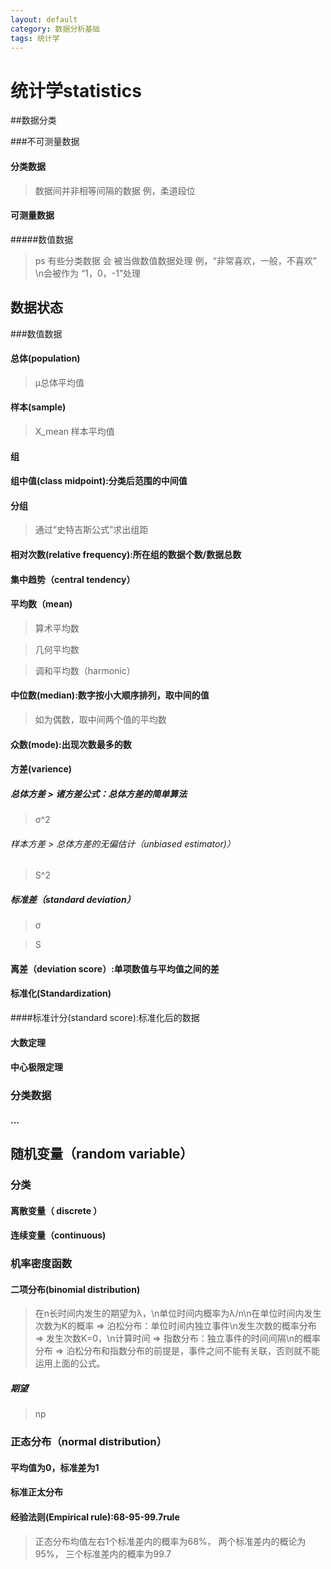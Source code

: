 ```yaml
---
layout: default
category: 数据分析基础
tags: 统计学
---
```

统计学statistics
==============

##数据分类

###不可测量数据

#### 分类数据

> 数据间并非相等间隔的数据
> 例，柔道段位

#### 可测量数据

#####数值数据

>ps 有些分类数据 会 被当做数值数据处理
>例，“非常喜欢，一般，不喜欢” \n会被作为 “1，0，-1”处理
  

## 数据状态

###数值数据

#### 总体(population)

>μ总体平均值

#### 样本(sample)

>X_mean 样本平均值

#### 组

#### 组中值(class midpoint):分类后范围的中间值

#### 分组

> 通过“史特吉斯公式”求出组距

#### 相对次数(relative frequency):所在组的数据个数/数据总数

#### 集中趋势（central tendency）

#### 平均数（mean)

> 算术平均数

> 几何平均数

> 调和平均数（harmonic）
	
#### 中位数(median):数字按小大顺序排列，取中间的值
	   
> 如为偶数，取中间两个值的平均数
	
#### 众数(mode):出现次数最多的数

#### 方差(varience)

##### 总体方差  > 诸方差公式：总体方差的简单算法

> σ^2

###### 样本方差  > 总体方差的无偏估计（unbiased estimator)）

> S^2 

##### 标准差（standard deviation）

> σ

> S

#### 离差（deviation score）:单项数值与平均值之间的差
		
#### 标准化(Standardization)
			
####标准计分(standard score):标准化后的数据

#### 大数定理

#### 中心极限定理


### 分类数据

#### ...

## 随机变量（random variable）

### 分类

#### 离散变量（ discrete ）

#### 连续变量（continuous)

### 机率密度函数

#### 二项分布(binomial distribution)

>在n长时间内发生的期望为λ，\n单位时间内概率为λ/n\n在单位时间内发生次数为K的概率 =>
>泊松分布：单位时间内独立事件\n发生次数的概率分布 =>
>发生次数K=0，\n计算时间 =>
>指数分布：独立事件的时间间隔\n的概率分布 =>
>泊松分布和指数分布的前提是，事件之间不能有关联，否则就不能运用上面的公式。
	
##### 期望 

> np

### 正态分布（normal distribution）

#### 平均值为0，标准差为1

#### 标准正太分布

#### 经验法则(Empirical rule):68-95-99.7rule

>正态分布均值左右1个标准差内的概率为68%， 
> 两个标准差内的概论为95%，
> 三个标准差内的概率为99.7
